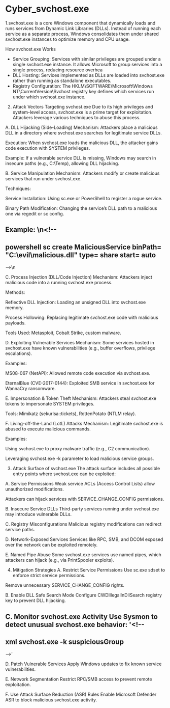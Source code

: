 # Cyber_svchost.exe
1.svchost.exe is a core Windows component that dynamically loads and runs services from Dynamic Link Libraries (DLLs). Instead of running each service as a separate process, Windows consolidates them under shared svchost.exe instances to optimize memory and CPU usage.

How svchost.exe Works
* Service Grouping: Services with similar privileges are grouped under a single svchost.exe instance. It allows Microsoft to group services into a single process, reducing resource overhea
* DLL Hosting: Services implemented as DLLs are loaded into svchost.exe rather than running as standalone executables.
* Registry Configuration: The HKLM\SOFTWARE\Microsoft\Windows NT\CurrentVersion\Svchost registry key defines which services run under which svchost.exe instance.

2. Attack Vectors Targeting svchost.exe
Due to its high privileges and system-level access, svchost.exe is a prime target for exploitation. Attackers leverage various techniques to abuse this process.

A. DLL Hijacking (Side-Loading)
Mechanism: Attackers place a malicious DLL in a directory where svchost.exe searches for legitimate service DLLs.

Execution: When svchost.exe loads the malicious DLL, the attacker gains code execution with SYSTEM privileges.

Example: If a vulnerable service DLL is missing, Windows may search in insecure paths (e.g., C:\Temp), allowing DLL hijacking.

B. Service Manipulation
Mechanism: Attackers modify or create malicious services that run under svchost.exe.

Techniques:

Service Installation: Using sc.exe or PowerShell to register a rogue service.

Binary Path Modification: Changing the service’s DLL path to a malicious one via regedit or sc config.

Example:
\n<!-- 
---------------------------------------------------------------------------------------------
powershell
sc create MaliciousService binPath= "C:\evil\malicious.dll" type= share start= auto  
---------------------------------------------------------------------------------------------
-->\n

C. Process Injection (DLL/Code Injection)
Mechanism: Attackers inject malicious code into a running svchost.exe process.

Methods:

Reflective DLL Injection: Loading an unsigned DLL into svchost.exe memory.

Process Hollowing: Replacing legitimate svchost.exe code with malicious payloads.

Tools Used: Metasploit, Cobalt Strike, custom malware.

D. Exploiting Vulnerable Services
Mechanism: Some services hosted in svchost.exe have known vulnerabilities (e.g., buffer overflows, privilege escalations).

Examples:

MS08-067 (NetAPI): Allowed remote code execution via svchost.exe.

EternalBlue (CVE-2017-0144): Exploited SMB service in svchost.exe for WannaCry ransomware.

E. Impersonation & Token Theft
Mechanism: Attackers steal svchost.exe tokens to impersonate SYSTEM privileges.

Tools: Mimikatz (sekurlsa::tickets), RottenPotato (NTLM relay).

F. Living-off-the-Land (LotL) Attacks
Mechanism: Legitimate svchost.exe is abused to execute malicious commands.

Examples:

Using svchost.exe to proxy malware traffic (e.g., C2 communication).

Leveraging svchost.exe -k parameter to load malicious service groups.

3. Attack Surface of svchost.exe
The attack surface includes all possible entry points where svchost.exe can be exploited:

A. Service Permissions
Weak service ACLs (Access Control Lists) allow unauthorized modifications.

Attackers can hijack services with SERVICE_CHANGE_CONFIG permissions.

B. Insecure Service DLLs
Third-party services running under svchost.exe may introduce vulnerable DLLs.

C. Registry Misconfigurations
Malicious registry modifications can redirect service paths.

D. Network-Exposed Services
Services like RPC, SMB, and DCOM exposed over the network can be exploited remotely.

E. Named Pipe Abuse
Some svchost.exe services use named pipes, which attackers can hijack (e.g., via PrintSpooler exploits).

4. Mitigation Strategies
A. Restrict Service Permissions
Use sc.exe sdset to enforce strict service permissions.

Remove unnecessary SERVICE_CHANGE_CONFIG rights.

B. Enable DLL Safe Search Mode
Configure CWDIllegalInDllSearch registry key to prevent DLL hijacking.

C. Monitor svchost.exe Activity
Use Sysmon to detect unusual svchost.exe behavior:
'<!--
--------------------------------------------------------------------------------------------------
xml
<ProcessCreate onmatch="include">
  <Image condition="contains">svchost.exe</Image>
  <CommandLine condition="contains">-k suspiciousGroup</CommandLine>
</ProcessCreate>
---------------------------------------------------------------------------------------------------
-->'

D. Patch Vulnerable Services
Apply Windows updates to fix known service vulnerabilities.

E. Network Segmentation
Restrict RPC/SMB access to prevent remote exploitation.

F. Use Attack Surface Reduction (ASR) Rules
Enable Microsoft Defender ASR to block malicious svchost.exe activity.
